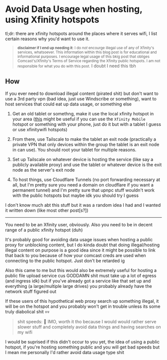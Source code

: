 #  Avoid Data Usage when hosting, using Xfinity hotspots

tl;dr: there are xfinity hotspots around the places where it serves wifi, I list certain reasons why you'd want to use it.

> <small>**disclaimer if I end up needing it**: I do *not* encourge illegal use of any of Xfinity's services, whatsoever. This information within this blog post is for educational and informational purposes. I encourage legal usage of this bkig post that obliges Comcast's/Xfinity's Terms of Service regarding the Xfinity public hotspots. I am not responsible for what you do with this post.</small> I doubt I need this tbh

## How

If you ever need to download illegal content (pirated shit) but don't want to use a 3rd party vpn  (bad idea, just use Windscribe or something), want to host services that could eat up data usage, or something else

1. Get an old tablet or somethng, make it use the local xfinity hotspot in your area ([this](https://www.reddit.com/r/Comcast_Xfinity/comments/ccj7z7/how_to_connect_to_the_xfinity_wifi_network_for/) might be useful if you can use the `Xfinity Mobile` hotspot or something with your phone, just do it but with a tablet I guess or use xfinitywifi hotspots)

2. From there, use Tailscale to make the tablet an exit node (practically a private VPN that only devices within the group the tablet is an exit node in can use). You should root your tablet for multiple reasons.

3. Set up Tailscale on whatever device is hosting the service (like say a publicly available proxy) and use the tablet or whatever device is the exit node as the server's exit node

4. To host things, use Cloudflare Tunnels (no port forwarding necessary at all, but I'm pretty sure you need a domain on cloudflare if you want a permanent tunnel) and I'm pretty sure that upnpc stuff wouldn't work with the public hotspots but maybe idk you should try I guess

I don't know much abt this stuff but it was a random idea I had and I wanted it written down (like most other post[s?])

---

You need to be an Xfinity user, obviously. Also you need to be in decent range of a public xfinity hotspot (duh)

It's probably good for avoiding data usage issues when hosting a public proxy for unblocking content, but I do kinda doubt that doing illegal/hosting illegal content on purpose is a good idea since it might be possible to link that back to you because of how your comcast creds are used when connecting to the public hotspot. Just don't be retarded ig

Also this came to me but this would also be extremely useful for hosting a public file upload service cus GODDAMN shit must take up a lot of egress (and ingress idk) but if you've already got a service like that set up and everything (a large/multiple large drives) you probably already have the network stuff figured out

If these users of this hypothetical web proxy search up something illegal, it will be on the hotspot and you probably won't get in trouble unless its some truly diabolical shit 💀💀

> shit speeds: 🗿
> IMO, worth it tho because I would would rather serve slower stuff and completely avoid data things and having searches on my wifi

I would be suprised if this didn't occur to you yet, the idea of using a public hotspot, if you're hosting something public and you will get bad speeds but I mean me personally I'd rather avoid data usage type shit